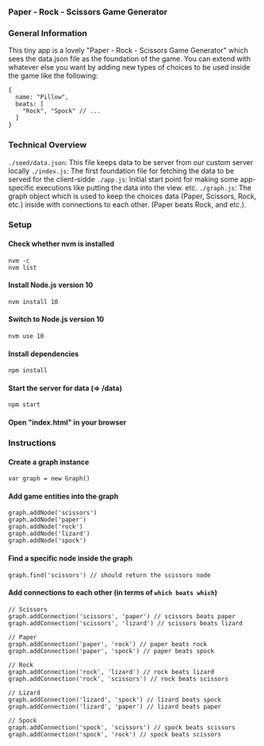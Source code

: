 ### Paper - Rock - Scissors Game Generator

### General Information

This tiny app is a lovely "Paper - Rock - Scissors Game Generator" which sees the data.json file as the foundation of the game. You can extend with whatever else you want by adding new types of choices to be used inside the game like the following:

```
{
  name: "Pillow",
  beats: [
    "Rock", "Spock" // ...
  ]
}
```

### Technical Overview
`./seed/data.json`: This file keeps data to be server from our custom server locally
`./index.js`: The first foundation file for fetching the data to be served for the client-sidde
`./app.js`: Initial start point for making some app-specific executions like putting the data into the view. etc.
`./graph.js`: The graph object which is used to keep the choices data (Paper, Scissors, Rock, etc.) inside with connections to each other. (Paper beats Rock, and etc.).

### Setup

#### Check whether nvm is installed
```
nvm -c
nvm list
```

#### Install Node.js version 10
```
nvm install 10
```

#### Switch to Node.js version 10
```
nvm use 10
```

#### Install dependencies
```
npm install
```

#### Start the server for data (=> /data)
```
npm start
```

#### Open "index.html" in your browser

### Instructions

#### Create a graph instance

```
var graph = new Graph()
```

#### Add game entities into the graph

```
graph.addNode('scissors')
graph.addNode('paper')
graph.addNode('rock')
graph.addNode('lizard')
graph.addNode('spock')
```

#### Find a specific node inside the graph

```
graph.find('scissors') // should return the scissors node
```

#### Add connections to each other (in terms of `which beats which`)

```
// Scissors
graph.addConnection('scissors', 'paper') // scissors beats paper
graph.addConnection('scissors', 'lizard') // scissors beats lizard

// Paper
graph.addConnection('paper', 'rock') // paper beats rock
graph.addConnection('paper', 'spock') // paper beats spock

// Rock
graph.addConnection('rock', 'lizard') // rock beats lizard
graph.addConnection('rock', 'scissors') // rock beats scissors

// Lizard
graph.addConnection('lizard', 'spock') // lizard beats spock
graph.addConnection('lizard', 'paper') // lizard beats paper

// Spock
graph.addConnection('spock', 'scissors') // spock beats scissors
graph.addConnection('spock', 'rock') // spock beats scissors
```


